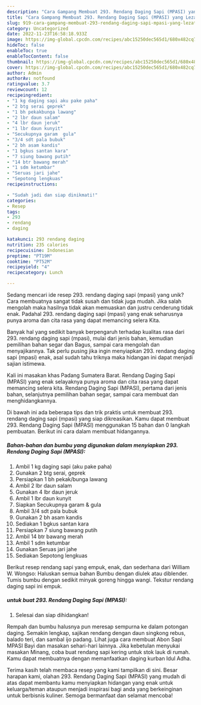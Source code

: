```yaml
---
description: "Cara Gampang Membuat 293. Rendang Daging Sapi (MPASI) yang Lezat"
title: "Cara Gampang Membuat 293. Rendang Daging Sapi (MPASI) yang Lezat"
slug: 919-cara-gampang-membuat-293-rendang-daging-sapi-mpasi-yang-lezat
category: Uncategorized
date: 2022-11-23T16:58:18.933Z
image: https://img-global.cpcdn.com/recipes/abc15250dec565d1/680x482cq70/293-rendang-daging-sapi-mpasi-foto-resep-utama.jpg
hideToc: false
enableToc: true
enableTocContent: false
thumbnail: https://img-global.cpcdn.com/recipes/abc15250dec565d1/680x482cq70/293-rendang-daging-sapi-mpasi-foto-resep-utama.jpg
cover: https://img-global.cpcdn.com/recipes/abc15250dec565d1/680x482cq70/293-rendang-daging-sapi-mpasi-foto-resep-utama.jpg
author: Admin
authorAv: notfound
ratingvalue: 3.7
reviewcount: 12
recipeingredient:
- "1 kg daging sapi aku pake paha"
- "2 btg serai geprek"
- "1 bh pekakbunga lawang"
- "2 lbr daun salam"
- "4 lbr daun jeruk"
- "1 lbr daun kunyit"
- "Secukupnya garam  gula"
- "3/4 sdt pala bubuk"
- "2 bh asam kandis"
- "1 bgkus santan kara"
- "7 siung bawang putih"
- "14 btr bawang merah"
- "1 sdm ketumbar"
- "Seruas jari jahe"
- "Sepotong lengkuas"
recipeinstructions:

- "Sudah jadi dan siap dinikmati!"
categories:
- Resep
tags:
- 293
- rendang
- daging

katakunci: 293 rendang daging 
nutrition: 235 calories
recipecuisine: Indonesian
preptime: "PT19M"
cooktime: "PT52M"
recipeyield: "4"
recipecategory: Lunch

---
```





Sedang mencari ide resep 293. rendang daging sapi (mpasi) yang unik? Cara membuatnya sangat tidak susah dan tidak juga mudah. Jika salah mengolah maka hasilnya tidak akan memuaskan dan justru cenderung tidak enak. Padahal 293. rendang daging sapi (mpasi) yang enak seharusnya punya aroma dan cita rasa yang dapat memancing selera Kita.





Banyak hal yang sedikit banyak berpengaruh terhadap kualitas rasa dari 293. rendang daging sapi (mpasi), mulai dari jenis bahan, kemudian pemilihan bahan segar dan Bagus, sampai cara mengolah dan menyajikannya. Tak perlu pusing jika ingin menyiapkan 293. rendang daging sapi (mpasi) enak,      asal sudah tahu triknya maka hidangan ini dapat menjadi sajian istimewa.














Kali ini masakan khas Padang Sumatera Barat. Rendang Daging Sapi (MPASI) yang enak selayaknya punya aroma dan cita rasa yang dapat memancing selera kita. Rendang Daging Sapi (MPASI), pertama dari jenis bahan, selanjutnya pemilihan bahan segar, sampai cara membuat dan menghidangkannya.






Di bawah ini ada beberapa tips dan trik praktis untuk membuat 293. rendang daging sapi (mpasi) yang siap dikreasikan. Kamu dapat membuat 293. Rendang Daging Sapi (MPASI) menggunakan 15 bahan dan 0 langkah pembuatan. Berikut ini cara dalam membuat hidangannya.

<!--inarticleads1-->

##### Bahan-bahan dan bumbu yang digunakan dalam menyiapkan 293. Rendang Daging Sapi (MPASI):

1. Ambil 1 kg daging sapi (aku pake paha)
1. Gunakan 2 btg serai, geprek
1. Persiapkan 1 bh pekak/bunga lawang
1. Ambil 2 lbr daun salam
1. Gunakan 4 lbr daun jeruk
1. Ambil 1 lbr daun kunyit
1. Siapkan Secukupnya garam &amp; gula
1. Ambil 3/4 sdt pala bubuk
1. Gunakan 2 bh asam kandis
1. Sediakan 1 bgkus santan kara
1. Persiapkan 7 siung bawang putih
1. Ambil 14 btr bawang merah
1. Ambil 1 sdm ketumbar
1. Gunakan Seruas jari jahe
1. Sediakan Sepotong lengkuas


Berikut resep rendang sapi yang empuk, enak, dan sederhana dari William W. Wongso: Haluskan semua bahan Bumbu dengan diulek atau diblender. Tumis bumbu dengan sedikit minyak goreng hingga wangi. Tekstur rendang daging sapi ini empuk. 

<!--inarticleads2-->

#####  untuk buat 293. Rendang Daging Sapi (MPASI):


1. Selesai dan siap dihidangkan!

Rempah dan bumbu halusnya pun meresap sempurna ke dalam potongan daging. Semakin lengkap, sajikan rendang dengan daun singkong rebus, balado teri, dan sambal ijo padang. Lihat juga cara membuat Abon Sapi MPASI Bayi dan masakan sehari-hari lainnya. Jika kebetulan menyukai masakan Minang, coba buat rendang sapi kering untuk stok lauk di rumah. Kamu dapat membuatnya dengan memanfaatkan daging kurban Idul Adha. 

Terima kasih telah membaca resep yang kami tampilkan di sini. Besar harapan kami, olahan 293. Rendang Daging Sapi (MPASI) yang mudah di atas dapat membantu kamu menyiapkan hidangan yang enak untuk keluarga/teman ataupun menjadi inspirasi bagi anda yang berkeinginan untuk berbisnis kuliner. Semoga bermanfaat dan selamat mencoba!
